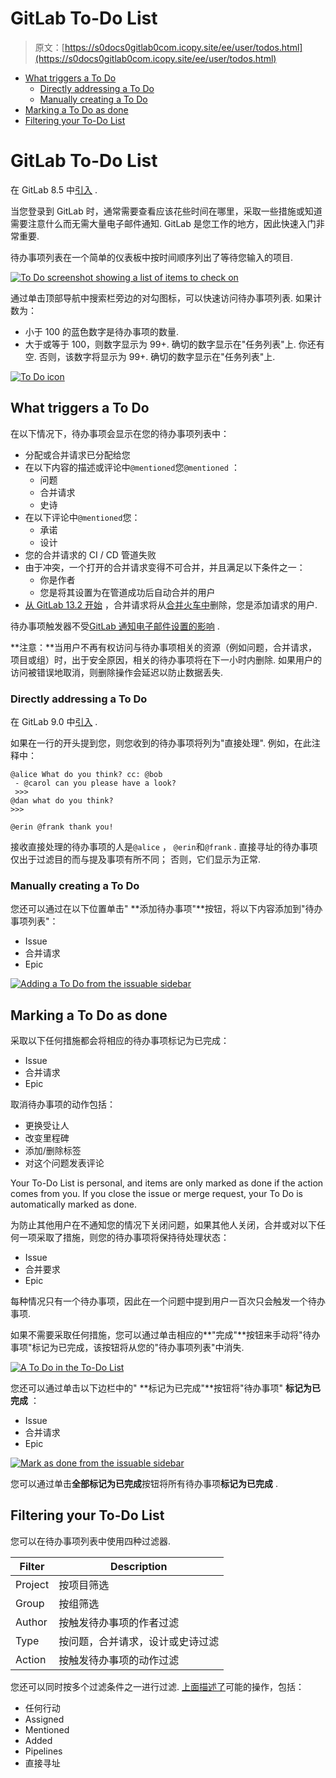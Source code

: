 # GitLab To-Do List

> 原文：[https://s0docs0gitlab0com.icopy.site/ee/user/todos.html](https://s0docs0gitlab0com.icopy.site/ee/user/todos.html)

*   [What triggers a To Do](#what-triggers-a-to-do)
    *   [Directly addressing a To Do](#directly-addressing-a-to-do)
    *   [Manually creating a To Do](#manually-creating-a-to-do)
*   [Marking a To Do as done](#marking-a-to-do-as-done)
*   [Filtering your To-Do List](#filtering-your-to-do-list)

# GitLab To-Do List[](#gitlab-to-do-list "Permalink")

在 GitLab 8.5 中[引入](https://gitlab.com/gitlab-org/gitlab-foss/-/merge_requests/2817) .

当您登录到 GitLab 时，通常需要查看应该花些时间在哪里，采取一些措施或知道需要注意什么而无需大量电子邮件通知. GitLab 是您工作的地方，因此快速入门非常重要.

待办事项列表在一个简单的仪表板中按时间顺序列出了等待您输入的项目.

[![To Do screenshot showing a list of items to check on](img/aafa273009fd04415444f040f8b4c6cc.png)](img/todos_index.png)

通过单击顶部导航中搜索栏旁边的对勾图标，可以快速访问待办事项列表. 如果计数为：

*   小于 100 的蓝色数字是待办事项的数量.
*   大于或等于 100，则数字显示为 99+. 确切的数字显示在"任务列表"上. 你还有空. 否则，该数字将显示为 99+. 确切的数字显示在"任务列表"上.

[![To Do icon](img/7f8f5e942a32629817a87b08e33d9071.png)](img/todos_icon.png)

## What triggers a To Do[](#what-triggers-a-to-do "Permalink")

在以下情况下，待办事项会显示在您的待办事项列表中：

*   分配或合并请求已分配给您
*   在以下内容的描述或评论中`@mentioned`您`@mentioned` ：
    *   问题
    *   合并请求
    *   史诗
*   在以下评论中`@mentioned`您：
    *   承诺
    *   设计
*   您的合并请求的 CI / CD 管道失败
*   由于冲突，一个打开的合并请求变得不可合并，并且满足以下条件之一：
    *   你是作者
    *   您是将其设置为在管道成功后自动合并的用户
*   [从 GitLab 13.2 开始](https://gitlab.com/gitlab-org/gitlab/-/issues/12136) ，合并请求将从[合并火车中](../ci/merge_request_pipelines/pipelines_for_merged_results/merge_trains/index.html)删除，您是添加请求的用户.

待办事项触发器不受[GitLab 通知电子邮件设置的影响](profile/notifications.html) .

**注意：**当用户不再有权访问与待办事项相关的资源（例如问题，合并请求，项目或组）时，出于安全原因，相关的待办事项将在下一小时内删除. 如果用户的访问被错误地取消，则删除操作会延迟以防止数据丢失.

### Directly addressing a To Do[](#directly-addressing-a-to-do "Permalink")

在 GitLab 9.0 中[引入](https://gitlab.com/gitlab-org/gitlab-foss/-/merge_requests/7926) .

如果在一行的开头提到您，则您收到的待办事项将列为"直接处理". 例如，在此注释中：

```
@alice What do you think? cc: @bob
 - @carol can you please have a look?
 >>>
@dan what do you think?
>>>

@erin @frank thank you! 
```

接收直接处理的待办事项的人是`@alice` ， `@erin`和`@frank` . 直接寻址的待办事项仅出于过滤目的而与提及事项有所不同； 否则，它们显示为正常.

### Manually creating a To Do[](#manually-creating-a-to-do "Permalink")

您还可以通过在以下位置单击" **添加待办事项"**按钮，将以下内容添加到"待办事项列表"：

*   Issue
*   合并请求
*   Epic

[![Adding a To Do from the issuable sidebar](img/f44886a0dc98ed48e0854c7d2ac6a220.png)](img/todos_add_todo_sidebar.png)

## Marking a To Do as done[](#marking-a-to-do-as-done "Permalink")

采取以下任何措施都会将相应的待办事项标记为已完成：

*   Issue
*   合并请求
*   Epic

取消待办事项的动作包括：

*   更换受让人
*   改变里程碑
*   添加/删除标签
*   对这个问题发表评论

Your To-Do List is personal, and items are only marked as done if the action comes from you. If you close the issue or merge request, your To Do is automatically marked as done.

为防止其他用户在不通知您的情况下关闭问题，如果其他人关闭，合并或对以下任何一项采取了措施，则您的待办事项将保持待处理状态：

*   Issue
*   合并要求
*   Epic

每种情况只有一个待办事项，因此在一个问题中提到用户一百次只会触发一个待办事项.

如果不需要采取任何措施，您可以通过单击相应的**"完成"**按钮来手动将"待办事项"标记为已完成，该按钮将从您的"待办事项列表"中消失.

[![A To Do in the To-Do List](img/235fdd047e32990019bc08c92ced8299.png)](img/todos_todo_list_item.png)

您还可以通过单击以下边栏中的" **标记为已完成"**按钮将"待办事项" **标记为已完成** ：

*   Issue
*   合并请求
*   Epic

[![Mark as done from the issuable sidebar](img/5e63fee9a28bb3e02eb772646de82b5c.png)](img/todos_mark_done_sidebar.png)

您可以通过单击**全部标记为已完成**按钮将所有待办事项**标记为已完成** .

## Filtering your To-Do List[](#filtering-your-to-do-list "Permalink")

您可以在待办事项列表中使用四种过滤器.

| Filter | Description |
| --- | --- |
| Project | 按项目筛选 |
| Group | 按组筛选 |
| Author | 按触发待办事项的作者过滤 |
| Type | 按问题，合并请求，设计或史诗过滤 |
| Action | 按触发待办事项的动作过滤 |

您还可以同时按多个过滤条件之一进行过滤. [上面描述了](#what-triggers-a-to-do)可能的操作，包括：

*   任何行动
*   Assigned
*   Mentioned
*   Added
*   Pipelines
*   直接寻址